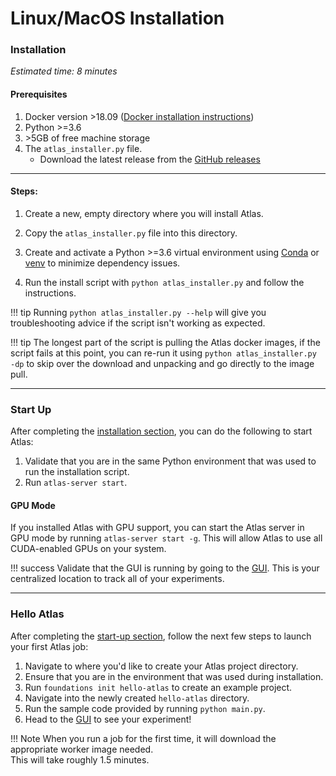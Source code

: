 # Linux/MacOS Installation

### Installation

*Estimated time: 8 minutes*

#### Prerequisites

 1. Docker version \>18.09 ([Docker installation instructions](https://docs.docker.com/install/))
 2. Python \>=3.6
 3. \>5GB of free machine storage
 4. The `atlas_installer.py` file.
    - Download the latest release from the [GitHub releases](https://github.com/dessa-research/atlas/releases)

---

#### Steps:

 1. Create a new, empty directory where you will install Atlas.

 2. Copy the `atlas_installer.py` file into this directory.

 3. Create and activate a Python \>=3.6 virtual environment using 
 [Conda](https://docs.conda.io/projects/conda/en/latest/user-guide/tasks/manage-environments.html#creating-an-environment-with-commands)
 or [venv](https://packaging.python.org/guides/installing-using-pip-and-virtual-environments/)
 to minimize dependency issues.

 4. Run the install script with `python atlas_installer.py` and follow the instructions. 

!!! tip 
    Running `python atlas_installer.py --help` will give you troubleshooting advice if the script isn't working as expected.


!!! tip
    The longest part of the script is pulling the Atlas docker images, if the script fails at this point, 
    you can re-run it using `python atlas_installer.py -dp` to skip over the download and unpacking and go directly to the image pull.
    
---

### Start Up

After completing the [installation section](#installation), you can do the following to start Atlas:

 1. Validate that you are in the same Python environment that was used to run the installation script.
 2. Run `atlas-server start`.
 
#### GPU Mode
If you installed Atlas with GPU support, you can start the Atlas server in GPU mode by running `atlas-server start -g`. This will allow Atlas to use all CUDA-enabled GPUs on your system.  
 
!!! success
    Validate that the GUI is running by going to the [GUI](http://localhost:5555). This is your centralized location to track all of your experiments.


---

### Hello Atlas

After completing the [start-up section](#start-up), follow the next few steps to launch your first Atlas job:

 1. Navigate to where you'd like to create your Atlas project directory.
 2. Ensure that you are in the environment that was used during installation.
 2. Run `foundations init hello-atlas` to create an example project.
 3. Navigate into the newly created `hello-atlas` directory.
 4. Run the sample code provided by running `python main.py`.
 5. Head to the [GUI](http://localhost:5555/projects) to see your experiment!


!!! Note
    When you run a job for the first time, it will download the appropriate worker image needed. <br>This will take roughly 1.5 minutes.
